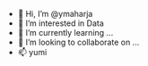 - 👋 Hi, I’m @ymaharja
- 👀 I’m interested in Data
- 🌱 I’m currently learning ...
- 💞️ I’m looking to collaborate on ...
- 📫  yumi 

<!---
ymaharja/ymaharja is a ✨ special ✨ repository because its `README.md` (this file) appears on your GitHub profile.
You can click the Preview link to take a look at your changes.
--->
